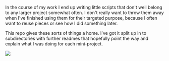 In the course of my work I end up writing little scripts that don't well belong to any larger project somewhat often. I don't really want to throw them away when I've finished using them for their targeted purpose, because I often want to reuse pieces or see how I did something later.

This repo gives these sorts of things a home. I've got it split up in to subdirectories with further readmes that hopefully point the way and explain what I was doing for each mini-project.

![](https://i.chzbgr.com/full/8413491200/hBB191F41/not-your-average-script-kitty)